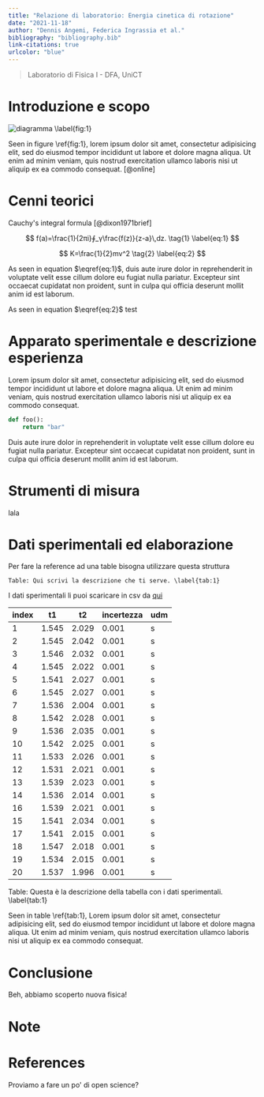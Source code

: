 ```yaml
---
title: "Relazione di laboratorio: Energia cinetica di rotazione"
date: "2021-11-18"
author: "Dennis Angemi, Federica Ingrassia et al."
bibliography: "bibliography.bib"
link-citations: true
urlcolor: "blue"
---
```


> Laboratorio di Fisica I - DFA, UniCT

# Introduzione e scopo

![diagramma \label{fig:1}](https://user-images.githubusercontent.com/77018886/142263856-92837168-19c9-4888-b8c1-ac701cbc7844.png)

Seen in figure \ref{fig:1}, lorem ipsum dolor sit amet, consectetur adipisicing elit, sed do eiusmod tempor incididunt ut labore et dolore magna aliqua. Ut enim ad minim veniam, quis nostrud exercitation ullamco laboris nisi ut aliquip ex ea commodo consequat. [@online]

# Cenni teorici
Cauchy's integral formula [@dixon1971brief]

$$
f(a)=\frac{1}{2πi}∮_γ\frac{f(z)}{z-a}\,dz.
\tag{1}
\label{eq:1}
$$

$$
K=\frac{1}{2}mv^2
\tag{2}
\label{eq:2}
$$

As seen in equation $\eqref{eq:1}$, duis aute irure dolor in reprehenderit in voluptate velit esse cillum dolore eu fugiat nulla pariatur. Excepteur sint occaecat cupidatat non proident, sunt in culpa qui officia deserunt mollit anim id est laborum.

As seen in equation $\eqref{eq:2}$ test

# Apparato sperimentale e descrizione esperienza
Lorem ipsum dolor sit amet, consectetur adipisicing elit, sed do eiusmod tempor incididunt ut labore et dolore magna aliqua. Ut enim ad minim veniam, quis nostrud exercitation ullamco laboris nisi ut aliquip ex ea commodo consequat.

```python
def foo():
    return "bar"
```

Duis aute irure dolor in reprehenderit in voluptate velit esse cillum dolore eu fugiat nulla pariatur. Excepteur sint occaecat cupidatat non proident, sunt in culpa qui officia deserunt mollit anim id est laborum.

# Strumenti di misura

lala

# Dati sperimentali ed elaborazione

Per fare la reference ad una table bisogna utilizzare questa struttura

```
Table: Qui scrivi la descrizione che ti serve. \label{tab:1}
```

I dati sperimentali li  puoi scaricare in csv da [qui](https://raw.githubusercontent.com/dennisangemi/lab1-dfa/main/exp-1/experimental-data-1.csv)

| index | t1    | t2    | incertezza | udm |
|-------|-------|-------|------------|-----|
| 1     | 1.545 | 2.029 | 0.001      | s   |
| 2     | 1.545 | 2.042 | 0.001      | s   |
| 3     | 1.546 | 2.032 | 0.001      | s   |
| 4     | 1.545 | 2.022 | 0.001      | s   |
| 5     | 1.541 | 2.027 | 0.001      | s   |
| 6     | 1.545 | 2.027 | 0.001      | s   |
| 7     | 1.536 | 2.004 | 0.001      | s   |
| 8     | 1.542 | 2.028 | 0.001      | s   |
| 9     | 1.536 | 2.035 | 0.001      | s   |
| 10    | 1.542 | 2.025 | 0.001      | s   |
| 11    | 1.533 | 2.026 | 0.001      | s   |
| 12    | 1.531 | 2.021 | 0.001      | s   |
| 13    | 1.539 | 2.023 | 0.001      | s   |
| 14    | 1.536 | 2.014 | 0.001      | s   |
| 16    | 1.539 | 2.021 | 0.001      | s   |
| 15    | 1.541 | 2.034 | 0.001      | s   |
| 17    | 1.541 | 2.015 | 0.001      | s   |
| 18    | 1.547 | 2.018 | 0.001      | s   |
| 19    | 1.534 | 2.015 | 0.001      | s   |
| 20    | 1.537 | 1.996 | 0.001      | s   |

Table: Questa è la descrizione della tabella con i dati sperimentali. \label{tab:1}


Seen in table \ref{tab:1}, Lorem ipsum dolor sit amet, consectetur adipisicing elit, sed do eiusmod tempor incididunt ut labore et dolore magna aliqua. Ut enim ad minim veniam, quis nostrud exercitation ullamco laboris nisi ut aliquip ex ea commodo consequat.


# Conclusione
Beh, abbiamo scoperto nuova fisica!

# Note

# References
Proviamo a fare un po' di open science?